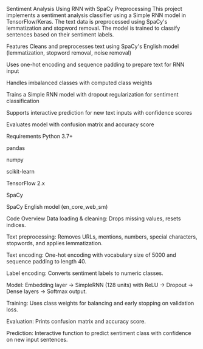 Sentiment Analysis Using RNN with SpaCy Preprocessing
This project implements a sentiment analysis classifier using a Simple RNN model in TensorFlow/Keras. 
The text data is preprocessed using SpaCy's lemmatization and stopword removal. The model is trained to classify sentences based on their sentiment labels.

Features
Cleans and preprocesses text using SpaCy's English model (lemmatization, stopword removal, noise removal)

Uses one-hot encoding and sequence padding to prepare text for RNN input

Handles imbalanced classes with computed class weights

Trains a Simple RNN model with dropout regularization for sentiment classification

Supports interactive prediction for new text inputs with confidence scores

Evaluates model with confusion matrix and accuracy score

Requirements
Python 3.7+

pandas

numpy

scikit-learn

TensorFlow 2.x

SpaCy

SpaCy English model (en_core_web_sm)

Code Overview
Data loading & cleaning:
Drops missing values, resets indices.

Text preprocessing:
Removes URLs, mentions, numbers, special characters, stopwords, and applies lemmatization.

Text encoding:
One-hot encoding with vocabulary size of 5000 and sequence padding to length 40.

Label encoding:
Converts sentiment labels to numeric classes.

Model:
Embedding layer → SimpleRNN (128 units) with ReLU → Dropout → Dense layers → Softmax output.

Training:
Uses class weights for balancing and early stopping on validation loss.

Evaluation:
Prints confusion matrix and accuracy score.

Prediction:
Interactive function to predict sentiment class with confidence on new input sentences.



